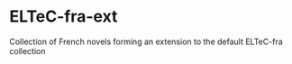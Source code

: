 # ELTeC-fra-ext
Collection of French novels forming an extension to the default ELTeC-fra collection
